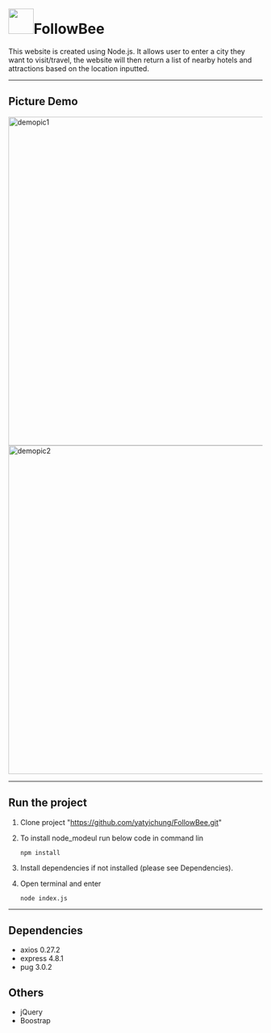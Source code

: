 # <img width="50" src="https://user-images.githubusercontent.com/78622789/181378764-42969d2a-9069-483d-99cf-8eb18e61f2fe.png">FollowBee

This website is created using Node.js. It allows user to enter a city they want to visit/travel, the website will then return a list of nearby hotels and attractions based on the location inputted.

---

## Picture Demo

<img width="650" alt="demopic1" src="https://user-images.githubusercontent.com/78622789/181376055-b11a5216-b2f9-46f5-8791-b652f46a9773.png">

<img width="650" alt="demopic2" src="https://user-images.githubusercontent.com/78622789/181376100-5867a1ce-dee3-4867-97df-855179c8e5d3.png">

---

## Run the project

1) Clone project "https://github.com/yatyichung/FollowBee.git"
2) To install node_modeul run below code in command lin

    ```nodejs
    npm install
    ```

3) Install dependencies if not installed (please see Dependencies).

4) Open terminal and enter

    ```nodejs
    node index.js
    ```

---

## Dependencies

- axios 0.27.2
- express 4.8.1
- pug 3.0.2

## Others

- jQuery
- Boostrap
